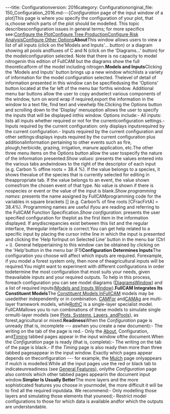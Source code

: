 ---title: Configurationversion: 2016category: Configurationoriginal_file: 150_Configuration_2016.md---[*Configuration* page of the input window of a plot]This page is where you specify the configuration of your plot, that is,choose which parts of the plot should be modelled. This topic describesconfiguration issues in general terms; for more specifics see:[Configure the Plot](configure_the_plot.md)[Configure Tree Production](configure_tree_production.md)[Configure Risk Analysis](configure_risk_analysis.md)[Configure Other Options](configure_other_options.md)**About**This window allows users to view a list of all inputs (click on the'Models and Inputs'... button) or a diagram showing all pools andfluxes of C and N (click on the 'Diagrams...' button) for the modelconfiguration selected. Note that there is no capacity to model nitrogenin this edition of FullCAM but the diagrams show the full theoreticalform of the model including nitrogen.**Models and Inputs**Clicking the 'Models and Inputs' button brings up a new window whichlists a variety of information for the model configuration selected. Thelevel of detail of information presented in this window can be specifiedusing the 'Options' button located at the far left of the menu bar forthis window. Additional menu bar buttons allow the user to copy andselect various components of the window, turn on word wrap if required,export the information in the window to a text file, find text and viewhelp file.Clicking the Options button and scrolling down to the 'Display' menuoption allows the user to specify the inputs that will be displayed inthis window. Options include:- All inputs: lists all inputs whether required or not for the currentconfiguration settings.- Inputs required by the current configuration: only displays inputsrequired by the current configuration.- Inputs required by the current configuration and other settings:displays inputs required by the current configuration plus additionalinformation pertaining to other events such as fire, plough,herbicide, grazing, irrigation, manure application, etc.The other three menu items on the Options button allow the user tospecify the nature of the information presented:*Show values*: presents the values entered into the various tabs andwindows to the right of the descriptor of each input (e.g. Carbon % offine roots = 38.4 %). If the value belongs to a species, it shows thevalue of the species that is currently selected for editing in theappropriate tab. If the value belongs to an event, the value shown comesfrom the chosen event of that type. No value is shown if there is nospecies or event or the value of the input is blank.*Show programming names*: presents the name assigned by FullCAMprogramming code for the variables in square brackets [] (e.g. Carbon% of fine roots [CFracFirtA] = 38.4%). Programming names are useful ifyou are reading and referring to the FullCAM Function Specification.*Show configuration*: presents the user specified configuration for theplot as the first item in the information displayed. If anydiscrepancies exist between this list and the regular interface, theregular interface is correct.You can get help related to a specific input by placing the cursor inthe line in which the input is presented and clicking the 'Help forInput on Selected Line' button in the menu bar (Ctrl + i). General helppertaining to this window can be obtained by clicking on the 'Help'button in the menu bar (F1)**Configuration Determines Inputs**The configuration you choose will affect which inputs are required. Forexample, if you model a forest system only, then none of theagricultural inputs will be required.You might want to experiment with different configurations in order todetermine the most configuration that most suits your needs, given theavailable inputs and your required outputs. To help in this process, foreach configuration you can see model diagrams ([DiagramsWindow](diagrams_window.md)) and a list of required inputs([Models and Inputs Window](models_and_inputs_window.md)).**FullCAM Integrates Its Constituent Models**The [Constituent Models InFullCAM](constituent_models_in_fullcam.md) models may be usedeither independently or in combination. [CAMFor](camfor.md) and[CAMAg](camag.md) are multi-layer framework models, while[RothC](rothc.md) is a single-layer specialist model. FullCAMallows you to run combinations of these models to simulate single ormulti-layer models (see [Plots, Systems, Layers, andPools](plots_systems_layers_and_pools.md)), as forest,agricultural or mixed.**Readiness**When the *Configuration* page is unready (that is, incomplete --- aswhen you create a new document):- The writing on the tab of the page is red.- Only the [About](about.md), Configuration, and[Timing](timing.md) tabbed pages appear in the input window ofthe document.When the *Configuration* page is ready (that is, complete):- The writing on the tab of the page is black.- If the *Timing* page is also ready then more than three tabbed pagesappear in the input window. Exactly which pages appear depends on theconfiguration --- for example, the [Mulch](mulch.md) page onlyappears if mulch is modelled.While all the input pages use the red or black tab to indicateunreadiness (see [General Features](general_features.md)), onlythe *Configuration* page also controls which other tabbed pages appearin the document input window.**Simpler Is Usually Better**The more layers and the more sophisticated features you choose in yourmodel, the more difficult it will be to find all the required inputdata. We recommend:- Only modelling those layers and simulating those elements that youneed;- Restrict model configurations to those for which data is available andfor which the outputs are understandable.